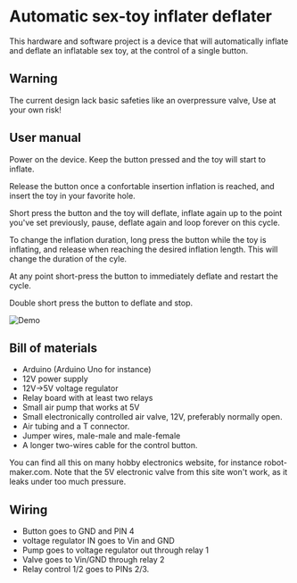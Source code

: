 Automatic sex-toy inflater deflater
===================================

This hardware and software project is a device that will automatically inflate and deflate an inflatable sex toy, at the control of a single button.


Warning
-------

The current design lack basic safeties like an overpressure valve, Use at your own risk!


User manual
-----------

Power on the device. Keep the button pressed and the toy will start to inflate.

Release the button once a confortable insertion inflation is reached, and insert the toy in your favorite hole.

Short press the button and the toy will deflate, inflate again up to the point you've set previously, pause, deflate again and loop forever on this cycle.

To change the inflation duration, long press the button while the toy is inflating, and release when reaching the desired inflation length. This will change the duration of the cyle.

At any point short-press the button to immediately deflate and restart the cycle.

Double short press the button to deflate and stop.

![Demo](medias/autopump.gif?raw=true "Demo")

Bill of materials
-----------------

- Arduino (Arduino Uno for instance)
- 12V power supply
- 12V->5V voltage regulator
- Relay board with at least two relays
- Small air pump that works at 5V
- Small electronically controlled air valve, 12V, preferably normally open.
- Air tubing and a T connector.
- Jumper wires, male-male and male-female
- A longer two-wires cable for the control button.

You can find all this on many hobby electronics website, for instance robot-maker.com. Note that the 5V electronic valve from this site won't work, as it leaks under too much pressure.


Wiring
------

- Button goes to GND and PIN 4
- voltage regulator IN goes to Vin and GND
- Pump goes to voltage regulator out through relay 1
- Valve goes to Vin/GND through relay 2
- Relay control 1/2 goes to PINs 2/3.

